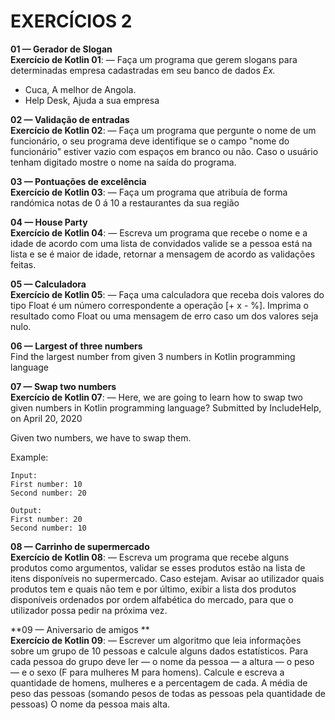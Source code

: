 # EXERCÍCIOS 2 #


**01 — Gerador de Slogan**</br>
**Exercício de Kotlin 01**: — Faça um programa que gerem slogans para determinadas empresa cadastradas em seu banco de dados
*Ex.*

- Cuca, A melhor de Angola.
- Help Desk, Ajuda a sua empresa


**02 — Validação de entradas**</br>
**Exercício de Kotlin 02**: — Faça um programa que pergunte o nome de um funcionário, o seu programa deve identifique se
o campo "nome do funcionário" estiver vazio com espaços em branco ou não. Caso o usuário tenham digitado mostre o 
nome na saída do programa.


**03 — Pontuações de excelência**</br>
**Exercício de Kotlin 03**: — Faça um programa que atribuía de forma randómica notas de 0 á 10 a restaurantes da sua 
região


**04 — House Party**</br>
**Exercício de Kotlin 04**: — Escreva um programa que recebe o nome e a idade de acordo com uma lista de convidados
valide se a pessoa está na lista e se é maior de idade, retornar a mensagem de acordo as validações feitas.


**05 — Calculadora**</br>
**Exercício de Kotlin 05**: — Faça uma calculadora que receba dois valores do tipo Float é um número correspondente a operação [+  x  -  %].
Imprima o resultado como Float ou uma mensagem de erro caso um dos valores seja nulo.


**06 — Largest of three numbers**</br>
Find the largest number from given 3 numbers in Kotlin programming language


**07 — Swap two numbers**</br>
**Exercício de Kotlin 07**: — 
Here, we are going to learn how to swap two given numbers in Kotlin programming language?
Submitted by IncludeHelp, on April 20, 2020

Given two numbers, we have to swap them.

Example:

    Input:
    First number: 10
    Second number: 20

    Output:
    First number: 20
    Second number: 10


**08 — Carrinho de supermercado**</br>
**Exercício de Kotlin 08**: — Escreva um programa que recebe alguns produtos 
como argumentos, validar se esses produtos estão na lista de itens disponíveis no
supermercado. Caso estejam. Avisar ao utilizador quais produtos tem e quais nāo tem e por último,
exibir a lista dos produtos disponíveis ordenados por ordem alfabética do mercado,
para que o utilizador possa pedir na próxima vez.


**09 — Aniversario de amigos **</br>
**Exercício de Kotlin 09**: — Escrever um algoritmo que leia informações sobre um grupo de 10 
pessoas e calcule alguns dados estatísticos.
Para cada pessoa do grupo deve ler
    — o nome da pessoa
    — a altura
    — o peso 
    — e o sexo (F para mulheres M para homens).
Calcule e escreva a quantidade de homens, mulheres e a percentagem de cada.
A média de peso das pessoas (somando pesos de todas as pessoas pela quantidade de pessoas)
O nome da pessoa mais alta.